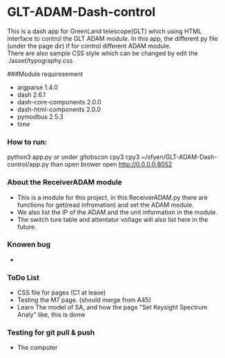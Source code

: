 # GLT-ADAM-Dash-control 


This is a dash app for GreenLand telescope(GLT) which using HTML interface to control the GLT ADAM module. 
In this app, the different py file (under the page dir)  if for control different ADAM module.  
There are also sample CSS style which can be changed by edit the ./asset/typography.css


###Module requiresement
* argparse             1.4.0
* dash                 2.6.1
* dash-core-components 2.0.0
* dash-html-components 2.0.0
* pymodbus             2.5.3
* time

### How to run:
python3 app.py 
or under  gltobscon 
cpy3 cpy3 ~/sfyen/GLT-ADAM-Dash-control/app.py
    than open brower open http://0.0.0.0:8052



### About the ReceiverADAM module
* This is a module for this project, in this ReceiverADAM.py there are functions for get(read infromation) and set the ADAM module. 
* We also list the IP of the ADAM and the unit information in the module.  
* The switch ture table and attentatur voltage will also list here in the future.



### Knowen bug 
* 

### ToDo List
* CSS file for  pages (C1 at lease)
* Testing the M7 page. (should merge from A45)
* Learn The model of SA, and how the page "Set Keysight Spectrum Analy" like, this is donw

### Testing for git pull & push
* The computer
